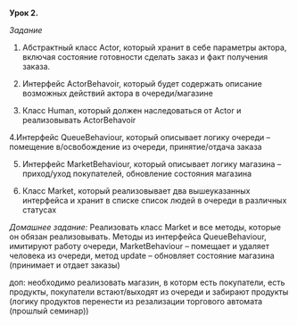 **Урок 2.**

*Задание*

1. Абстрактный класс Actor, который хранит в себе параметры актора, 
включая состояние готовности сделать заказ и факт получения заказа.

2. Интерфейс ActorBehavoir, который будет содержать описание возможных
действий актора в очереди/магазине

3. Класс Human, который должен наследоваться от Actor и реализовывать ActorBehavoir

4.Интерфейс QueueBehaviour, который описывает логику очереди – помещение в/освобождение из
очереди, принятие/отдача заказа

5. Интерфейс MarketBehaviour, который описывает логику магазина – приход/уход покупателей,
обновление состояния магазина

6. Класс Market, который реализовывает два вышеуказанных интерфейса и хранит в списке
список людей в очереди в различных статусах

*Домашнее задание:*
Реализовать класс Market и все методы, которые он обязан реализовывать.
Методы из интерфейса QueueBehaviour, имитируют работу очереди,
MarketBehaviour – помещает и удаляет человека из очереди, метод update – обновляет
состояние магазина (принимает и отдает заказы)


доп: необходимо реализовать магазин, в которм есть покупатели, есть продукты, покупатели встают/выходят из очереди
и забирают продукты (логику продуктов перенести из резализации торгового автомата (прошлый семинар))
